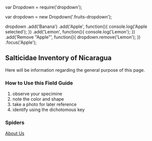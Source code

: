 var Dropdown = require('dropdown');

var dropdown = new Dropdown('.fruits-dropdown');

dropdown
.add('Banana')
.add('Apple', function(){ console.log('Apple selected'); })
.add('Lemon', function(){ console.log('Lemon'); })
.add('Remove "Apple"', function(){
  dropdown.remove('Lemon');
})
.focus('Apple');

## Salticidae Inventory of Nicaragua 

Here will be information regarding the general purpose of this page.

### How to Use this Field Guide
1. observe your specimine
2. note the color and shape
3. take a photo for later reference
4. identify using the dichotomous key

### Spiders

[About Us](Darachnid.github.io/About.md)
